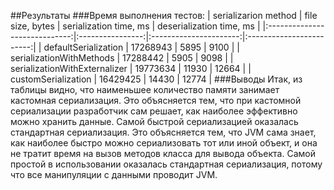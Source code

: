 ##Результаты
###Время выполнения тестов:
|     serializarion method      | file size, bytes | serialization time, ms | deserialization time, ms |
|:-----------------------------:|:----------------:|:----------------------:|:------------------------:|
|     defaultSerialization      |     17268943     |          5895          |           9100           |
|   serializationWithMethods    |     17288442     |          5905          |           9098           |
| serializationWithExternalizer |     19773634     |         11930          |          12664           |
|      customSerialization      |     16429425     |         14430          |          12774           |
###Выводы
Итак, из таблицы видно, что наименьшее количество памяти занимает кастомная сериализация. Это объясняется тем, что при кастомной сериализации разработчик сам решает, как наиболее эффективно можно хранить данные. Самой быстрой сериализацией оказалась стандартная сериализация. Это объясняется тем, что JVM сама знает, как наиболее быстро можно сериализовать тот или иной объект, и она не тратит время на вызов методов класса для вывода объекта. Самой простой в использовании оказалась стандартная сериализация, потому что все манипуляции с данными проводит JVM.